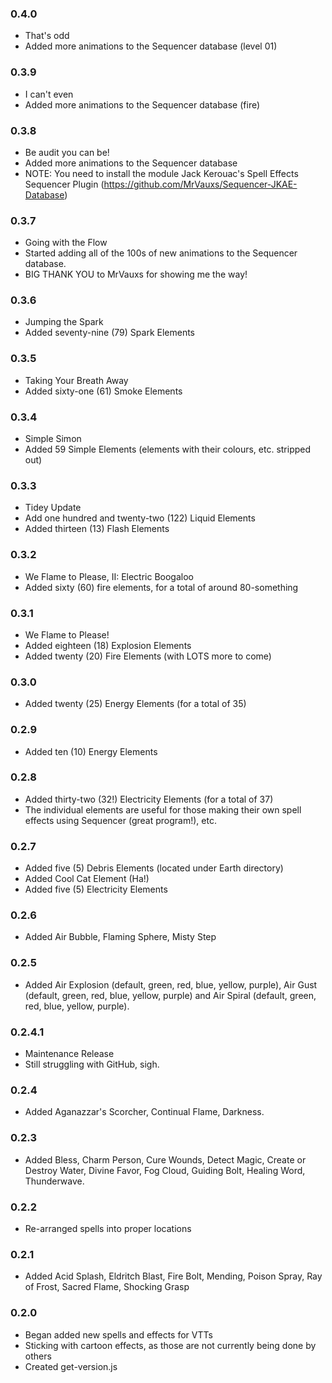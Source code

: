 ### 0.4.0
* That's odd
* Added more animations to the Sequencer database (level 01)

### 0.3.9
* I can't even
* Added more animations to the Sequencer database (fire)

### 0.3.8
* Be audit you can be!
* Added more animations to the Sequencer database
* NOTE: You need to install the module Jack Kerouac's Spell Effects Sequencer Plugin (https://github.com/MrVauxs/Sequencer-JKAE-Database)

### 0.3.7
* Going with the Flow
* Started adding all of the 100s of new animations to the Sequencer database.
* BIG THANK YOU to MrVauxs for showing me the way!

### 0.3.6
* Jumping the Spark
* Added seventy-nine (79) Spark Elements

### 0.3.5
* Taking Your Breath Away
* Added sixty-one (61) Smoke Elements

### 0.3.4
* Simple Simon
* Added 59 Simple Elements (elements with their colours, etc. stripped out)

### 0.3.3
* Tidey Update
* Add one hundred and twenty-two (122) Liquid Elements
* Added thirteen (13) Flash Elements

### 0.3.2
* We Flame to Please, II: Electric Boogaloo
* Added sixty (60) fire elements, for a total of around 80-something

### 0.3.1 
* We Flame to Please!
* Added eighteen (18) Explosion Elements
* Added twenty (20) Fire Elements (with LOTS more to come)

### 0.3.0
* Added twenty (25) Energy Elements (for a total of 35)

### 0.2.9
* Added ten (10) Energy Elements

### 0.2.8
* Added thirty-two (32!) Electricity Elements (for a total of 37)
* The individual elements are useful for those making their own spell effects using Sequencer (great program!), etc.

### 0.2.7
* Added five (5) Debris Elements (located under Earth directory)
* Added Cool Cat Element (Ha!)
* Added five (5) Electricity Elements

### 0.2.6
* Added Air Bubble, Flaming Sphere, Misty Step

### 0.2.5
* Added Air Explosion (default, green, red, blue, yellow, purple), Air Gust (default, green, red, blue, yellow, purple) and Air Spiral (default, green, red, blue, yellow, purple).

### 0.2.4.1
* Maintenance Release
* Still struggling with GitHub, sigh.

### 0.2.4
* Added  Aganazzar's Scorcher, Continual Flame, Darkness.

### 0.2.3
* Added Bless, Charm Person, Cure Wounds, Detect Magic, Create or Destroy Water, Divine Favor, Fog Cloud, Guiding Bolt, Healing Word, Thunderwave.

### 0.2.2
* Re-arranged spells into proper locations

### 0.2.1
* Added Acid Splash, Eldritch Blast, Fire Bolt, Mending, Poison Spray, Ray of Frost, Sacred Flame, Shocking Grasp

### 0.2.0
* Began added new spells and effects for VTTs
* Sticking with cartoon effects, as those are not currently being done by others
* Created get-version.js
